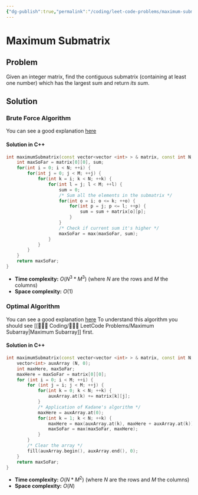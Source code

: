 ```yaml
---
{"dg-publish":true,"permalink":"/coding/leet-code-problems/maximum-submatrix/","created":"2022-09-22T16:39:12.686+02:00","updated":"2023-01-26T00:34:40.487+01:00"}
---
```


# Maximum Submatrix
## Problem
Given an integer matrix, find the contiguous submatrix (containing at least one number) which has the largest sum and return _its sum_.

## Solution
### Brute Force Algorithm
You can see a good explanation [here](https://youtu.be/-FgseNO-6Gk?t=98)
#### Solution in C++
```cpp
int maximumSubmatrix(const vector<vector <int> > & matrix, const int N, const int M) {
    int maxSoFar = matrix[0][0], sum;
    for(int i = 0; i < N; ++i) {
        for(int j = 0; j < M; ++j) {
            for(int k = i; k < N; ++k) {
                for(int l = j; l < M; ++l) {
                    sum = 0;
                    /* Sum all the elements in the submatrix */
                    for(int o = i; o <= k; ++o) {
                        for(int p = j; p <= l; ++p) {
                            sum = sum + matrix[o][p];
                        }
                    }
                    /* Check if current sum it's higher */
                    maxSoFar = max(maxSoFar, sum);
                }
            }
        }
    }
    return maxSoFar;
}
```
- **Time complexity:** $O(N^3*M^3)$ (where _N_ are the rows and _M_ the columns)
- **Space complexity:** $O(1)$

### Optimal Algorithm
You can see a good explanation [here](https://youtu.be/-FgseNO-6Gk?t=583)
To understand this algorithm you should see [[👨🏼‍💻 Coding/🕵🏼‍♀️ LeetCode Problems/Maximum Subarray\|Maximum Subarray]] first.
#### Solution in C++ 
```cpp
int maximumSubmatrix(const vector<vector <int> > & matrix, const int N, const int M) {
    vector<int> auxArray (N, 0);
    int maxHere, maxSoFar;
    maxHere = maxSoFar = matrix[0][0];
    for (int i = 0; i < M; ++i) {
        for (int j = i; j < M; ++j) {
            for(int k = 0; k < N; ++k) {
                auxArray.at(k) += matrix[k][j];
            }
            /* Application of Kadane's algorithm */
            maxHere = auxArray.at(0);
            for(int k = 1; k < N; ++k) {
                maxHere = max(auxArray.at(k), maxHere + auxArray.at(k));
                maxSoFar = max(maxSoFar, maxHere);
            }
        }
        /* Clear the array */
        fill(auxArray.begin(), auxArray.end(), 0);
    }
    return maxSoFar;    
}
```
- **Time complexity:** $O(N*M^2)$ (where _N_ are the rows and _M_ the columns)
- **Space complexity:** $O(N)$